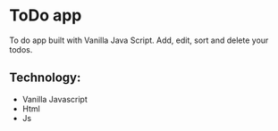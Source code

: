 # ToDo app
To do app built with Vanilla Java Script.
Add, edit, sort and delete your todos.

## Technology:
* Vanilla Javascript
* Html
* Js
